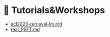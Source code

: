 # 👼 Tutorials\&Workshops

* [acl2023-retrieval-lm.md](acl2023-retrieval-lm.md "mention")
* [real\_PEFT.md](real\_PEFT.md "mention")
